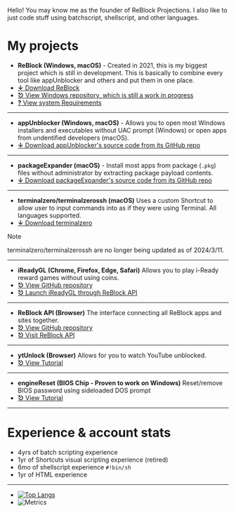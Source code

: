 Hello! You may know me as the founder of ReBlock Projections. I also like to just code stuff using batchscript, shellscript, and other languages.

# My projects

- **ReBlock (Windows, macOS)** - Created in 2021, this is my biggest project which is still in development. This is basically to combine every tool like appUnblocker and others and put them in one place.
- [**↓** Download ReBlock](https://sites.google.com/view/reblock/install/versions)
- [**⎋** View Windows repository, which is still a work in progress](https://github.com/yourworstnightmare1/ReBlock-for-Windows)
- [**?** View system Requirements](https://sites.google.com/view/reblock/install/compatability)
---
- **appUnblocker (Windows, macOS)** - Allows you to open most Windows installers and executables without UAC prompt (Windows) or open apps from undentified developers (macOS).
- [**↓** Download appUnblocker's source code from its GitHub repo](https://github.com/yourworstnightmare1/appunblocker)
---
- **packageExpander (macOS)** - Install most apps from package (`.pkg`) files without administrator by extracting package payload contents.
- [**↓** Download packageExpander's source code from its GitHub repo](https://github.com/yourworstnightmare1/packageexpander)
---
- **terminalzero/terminalzerossh (macOS)** Uses a custom Shortcut to allow user to input commands into as if they were using Terminal. All languages supported.
- [**↓** Download terminalzero](https://www.icloud.com/shortcuts/c57cc57b1a814e298369e6ee6607db6f)
> [!NOTE]
> terminalzero/terminalzerossh are no longer being updated as of 2024/3/11.
---
- **iReadyGL (Chrome, Firefox, Edge, Safari)** Allows you to play i-Ready reward games without using coins.
- [**⎋** View GitHub repository](https://github.com/yourworstnightmare1/ireadygl)
- [**⎋** Launch iReadyGL through ReBlock API](https://yourworstnightmare1.github.io/assets/irgl/v2/r1/irgl.html)
---
- **ReBlock API (Browser)** The interface connecting all ReBlock apps and sites together.
- [**⎋** View GitHub repository](https://github.com/yourworstnightmare1/yourworstnightmare1.github.io)
- [**⎋** Visit ReBlock API](https://yourworstnightmare1.github.io)
---
- **ytUnlock (Browser)** Allows for you to watch YouTube unblocked.
- [**⎋** View Tutorial](https://sites.google.com/view/reblock/exploits/ytunlock)
---
- **engineReset (BIOS Chip - Proven to work on Windows)** Reset/remove BIOS password using sideloaded DOS prompt
- [**⎋** View Tutorial](https://sites.google.com/view/reblock/exploits/enginereset)
---
  
# Experience & account stats

- 4yrs of batch scripting experience
- 1yr of Shortcuts visual scripting experience (retired)
- 6mo of shellscript experience `#!bin/sh`
- 1yr of HTML experience
---
- [![Top Langs](https://github-readme-stats.vercel.app/api/top-langs/?username=yourworstnightmare1)](https://github.com/yourworstnightmare1/)
- ![Metrics](https://metrics.lecoq.io/yourworstnightmare1?template=classic&base=header%2C%20activity%2C%20community%2C%20repositories%2C%20metadata&base.indepth=false&base.hireable=false&base.skip=false&config.timezone=America%2FChicago)
